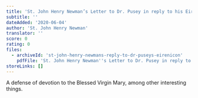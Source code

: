 ```yaml
---
title: 'St. John Henry Newman’s Letter to Dr. Pusey in reply to his Eirenicon'
subtitle: ''
dateAdded: '2020-06-04'
author: 'St. John Henry Newman'
translator: ''
score: 0
rating: 0
files:
  - archiveId: 'st-john-henry-newmans-reply-to-dr-puseys-eirenicon'
    pdfFile: 'St. John Henry Newman''s Letter to Dr. Pusey in reply to his Eirenicon.pdf'
storeLinks: []
---
```


A defense of devotion to the Blessed Virgin Mary, among other interesting things.
